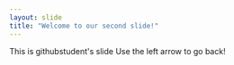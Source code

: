 ```yaml
---
layout: slide
title: "Welcome to our second slide!"
---
```

This is githubstudent's slide
Use the left arrow to go back!
